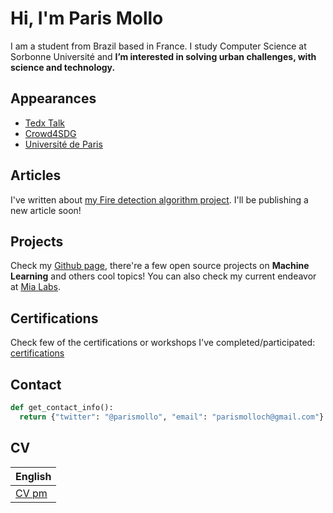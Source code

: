 # Hi, I'm Paris Mollo
I am a student from Brazil based in France. I study Computer Science at Sorbonne Université and **I’m interested in solving urban challenges, with science and technology.**

## Appearances
* [Tedx Talk](https://www.ted.com/talks/paris_mollo_trace_its_own_way/transcript?language=fr)
* [Crowd4SDG](https://crowd4sdg.eu/wp-content/uploads/2021/03/Onepager_Potamoi.pdf)
* [Université de Paris](https://u-paris.fr/des-etudiants-mobilises-autour-des-enjeux-climatiques/)

## Articles
I've written about [my Fire detection algorithm project](https://parismollochristondis.medium.com/fire-hazard-detection-with-convolutional-neural-networks-ef92dbb89256). I'll be publishing a new article soon!

## Projects
Check my [Github page](https://github.com/parismollo), there're a few open source projects on **Machine Learning** and others cool topics! You can also check my current endeavor at [Mia Labs](https://github.com/Mia-Labs). 

## Certifications
Check few of the certifications or workshops I've completed/participated: [certifications](https://github.com/parismollo/parismollo.github.io/tree/main/certifications)

## Contact 
```python
def get_contact_info():
  return {"twitter": "@parismollo", "email": "parismolloch@gmail.com"}
```

## CV

English |
------------ |
[CV pm](https://github.com/parismollo/parismollo.github.io/blob/main/cv_pm_2023.pdf) |
